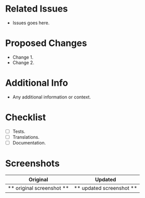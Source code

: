 # Related Issues
- Issues goes here.

# Proposed Changes
- Change 1.
- Change 2.

# Additional Info
- Any additional information or context.

# Checklist
- [ ] Tests.
- [ ] Translations.
- [ ] Documentation.

# Screenshots

Original | Updated
:-:|:-:
** original screenshot **  | ** updated screenshot **
